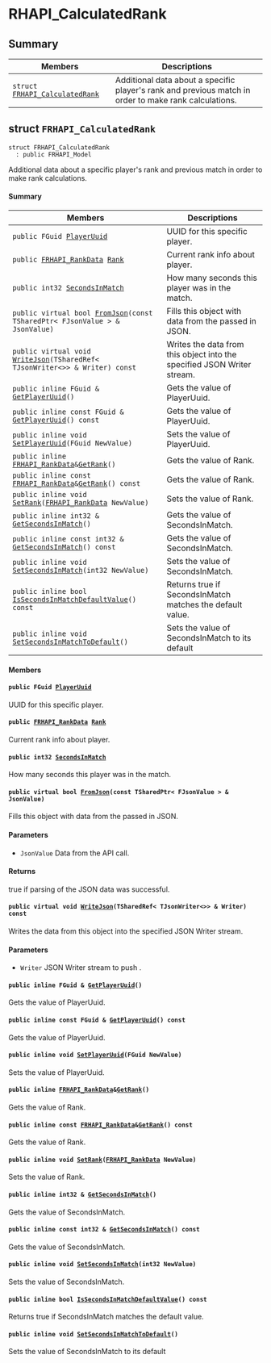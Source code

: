 # RHAPI_CalculatedRank <a id="group__RHAPI__CalculatedRank"></a>

## Summary

 Members                        | Descriptions                                
--------------------------------|---------------------------------------------
`struct `[`FRHAPI_CalculatedRank`](#structFRHAPI__CalculatedRank) | Additional data about a specific player&#39;s rank and previous match in order to make rank calculations.

## struct `FRHAPI_CalculatedRank` <a id="structFRHAPI__CalculatedRank"></a>

```
struct FRHAPI_CalculatedRank
  : public FRHAPI_Model
```

Additional data about a specific player&#39;s rank and previous match in order to make rank calculations.

#### Summary

 Members                        | Descriptions                                
--------------------------------|---------------------------------------------
`public FGuid `[`PlayerUuid`](#structFRHAPI__CalculatedRank_1a825e0de2c44b5e14f630f275e013a71c) | UUID for this specific player.
`public `[`FRHAPI_RankData`](RHAPI_RankData.md#structFRHAPI__RankData)` `[`Rank`](#structFRHAPI__CalculatedRank_1aa1931e3cc305f5c2d372305826dc04dc) | Current rank info about player.
`public int32 `[`SecondsInMatch`](#structFRHAPI__CalculatedRank_1ada5c0579a48d3d9c965490f8d3477cce) | How many seconds this player was in the match.
`public virtual bool `[`FromJson`](#structFRHAPI__CalculatedRank_1affaf91e3fc2b877b364eaf3c4a274c2b)`(const TSharedPtr< FJsonValue > & JsonValue)` | Fills this object with data from the passed in JSON.
`public virtual void `[`WriteJson`](#structFRHAPI__CalculatedRank_1a23ab24b5e3c357c469aa9c5a2431340e)`(TSharedRef< TJsonWriter<>> & Writer) const` | Writes the data from this object into the specified JSON Writer stream.
`public inline FGuid & `[`GetPlayerUuid`](#structFRHAPI__CalculatedRank_1a23eb6f9a81ec5b67b9c33f91ffc09d38)`()` | Gets the value of PlayerUuid.
`public inline const FGuid & `[`GetPlayerUuid`](#structFRHAPI__CalculatedRank_1a4c07334df92f32db94bb54e96363000a)`() const` | Gets the value of PlayerUuid.
`public inline void `[`SetPlayerUuid`](#structFRHAPI__CalculatedRank_1a1e004ae576d40deb233e908987e94683)`(FGuid NewValue)` | Sets the value of PlayerUuid.
`public inline `[`FRHAPI_RankData`](RHAPI_RankData.md#structFRHAPI__RankData)` & `[`GetRank`](#structFRHAPI__CalculatedRank_1a01d752790234a0f2fe2240c0c8eb6935)`()` | Gets the value of Rank.
`public inline const `[`FRHAPI_RankData`](RHAPI_RankData.md#structFRHAPI__RankData)` & `[`GetRank`](#structFRHAPI__CalculatedRank_1aeb5293ed0c9b95577eea91d64d7e04fc)`() const` | Gets the value of Rank.
`public inline void `[`SetRank`](#structFRHAPI__CalculatedRank_1a23d3420a263f8cf96600e7003ea68434)`(`[`FRHAPI_RankData`](RHAPI_RankData.md#structFRHAPI__RankData)` NewValue)` | Sets the value of Rank.
`public inline int32 & `[`GetSecondsInMatch`](#structFRHAPI__CalculatedRank_1ab7c748a2fb5aeec687fee19377f8a193)`()` | Gets the value of SecondsInMatch.
`public inline const int32 & `[`GetSecondsInMatch`](#structFRHAPI__CalculatedRank_1a1e007b264b40f43b370b89f5fb62803a)`() const` | Gets the value of SecondsInMatch.
`public inline void `[`SetSecondsInMatch`](#structFRHAPI__CalculatedRank_1a0c2a3bfc583d803bd801355a4342e2aa)`(int32 NewValue)` | Sets the value of SecondsInMatch.
`public inline bool `[`IsSecondsInMatchDefaultValue`](#structFRHAPI__CalculatedRank_1a0420e2969a5244a9f0d698845ba1e8ac)`() const` | Returns true if SecondsInMatch matches the default value.
`public inline void `[`SetSecondsInMatchToDefault`](#structFRHAPI__CalculatedRank_1a2e12a2273c581b7a43eaef6c5bb197d2)`()` | Sets the value of SecondsInMatch to its default

#### Members

#### `public FGuid `[`PlayerUuid`](#structFRHAPI__CalculatedRank_1a825e0de2c44b5e14f630f275e013a71c) <a id="structFRHAPI__CalculatedRank_1a825e0de2c44b5e14f630f275e013a71c"></a>

UUID for this specific player.

#### `public `[`FRHAPI_RankData`](RHAPI_RankData.md#structFRHAPI__RankData)` `[`Rank`](#structFRHAPI__CalculatedRank_1aa1931e3cc305f5c2d372305826dc04dc) <a id="structFRHAPI__CalculatedRank_1aa1931e3cc305f5c2d372305826dc04dc"></a>

Current rank info about player.

#### `public int32 `[`SecondsInMatch`](#structFRHAPI__CalculatedRank_1ada5c0579a48d3d9c965490f8d3477cce) <a id="structFRHAPI__CalculatedRank_1ada5c0579a48d3d9c965490f8d3477cce"></a>

How many seconds this player was in the match.

#### `public virtual bool `[`FromJson`](#structFRHAPI__CalculatedRank_1affaf91e3fc2b877b364eaf3c4a274c2b)`(const TSharedPtr< FJsonValue > & JsonValue)` <a id="structFRHAPI__CalculatedRank_1affaf91e3fc2b877b364eaf3c4a274c2b"></a>

Fills this object with data from the passed in JSON.

#### Parameters
* `JsonValue` Data from the API call.

#### Returns
true if parsing of the JSON data was successful.

#### `public virtual void `[`WriteJson`](#structFRHAPI__CalculatedRank_1a23ab24b5e3c357c469aa9c5a2431340e)`(TSharedRef< TJsonWriter<>> & Writer) const` <a id="structFRHAPI__CalculatedRank_1a23ab24b5e3c357c469aa9c5a2431340e"></a>

Writes the data from this object into the specified JSON Writer stream.

#### Parameters
* `Writer` JSON Writer stream to push .

#### `public inline FGuid & `[`GetPlayerUuid`](#structFRHAPI__CalculatedRank_1a23eb6f9a81ec5b67b9c33f91ffc09d38)`()` <a id="structFRHAPI__CalculatedRank_1a23eb6f9a81ec5b67b9c33f91ffc09d38"></a>

Gets the value of PlayerUuid.

#### `public inline const FGuid & `[`GetPlayerUuid`](#structFRHAPI__CalculatedRank_1a4c07334df92f32db94bb54e96363000a)`() const` <a id="structFRHAPI__CalculatedRank_1a4c07334df92f32db94bb54e96363000a"></a>

Gets the value of PlayerUuid.

#### `public inline void `[`SetPlayerUuid`](#structFRHAPI__CalculatedRank_1a1e004ae576d40deb233e908987e94683)`(FGuid NewValue)` <a id="structFRHAPI__CalculatedRank_1a1e004ae576d40deb233e908987e94683"></a>

Sets the value of PlayerUuid.

#### `public inline `[`FRHAPI_RankData`](RHAPI_RankData.md#structFRHAPI__RankData)` & `[`GetRank`](#structFRHAPI__CalculatedRank_1a01d752790234a0f2fe2240c0c8eb6935)`()` <a id="structFRHAPI__CalculatedRank_1a01d752790234a0f2fe2240c0c8eb6935"></a>

Gets the value of Rank.

#### `public inline const `[`FRHAPI_RankData`](RHAPI_RankData.md#structFRHAPI__RankData)` & `[`GetRank`](#structFRHAPI__CalculatedRank_1aeb5293ed0c9b95577eea91d64d7e04fc)`() const` <a id="structFRHAPI__CalculatedRank_1aeb5293ed0c9b95577eea91d64d7e04fc"></a>

Gets the value of Rank.

#### `public inline void `[`SetRank`](#structFRHAPI__CalculatedRank_1a23d3420a263f8cf96600e7003ea68434)`(`[`FRHAPI_RankData`](RHAPI_RankData.md#structFRHAPI__RankData)` NewValue)` <a id="structFRHAPI__CalculatedRank_1a23d3420a263f8cf96600e7003ea68434"></a>

Sets the value of Rank.

#### `public inline int32 & `[`GetSecondsInMatch`](#structFRHAPI__CalculatedRank_1ab7c748a2fb5aeec687fee19377f8a193)`()` <a id="structFRHAPI__CalculatedRank_1ab7c748a2fb5aeec687fee19377f8a193"></a>

Gets the value of SecondsInMatch.

#### `public inline const int32 & `[`GetSecondsInMatch`](#structFRHAPI__CalculatedRank_1a1e007b264b40f43b370b89f5fb62803a)`() const` <a id="structFRHAPI__CalculatedRank_1a1e007b264b40f43b370b89f5fb62803a"></a>

Gets the value of SecondsInMatch.

#### `public inline void `[`SetSecondsInMatch`](#structFRHAPI__CalculatedRank_1a0c2a3bfc583d803bd801355a4342e2aa)`(int32 NewValue)` <a id="structFRHAPI__CalculatedRank_1a0c2a3bfc583d803bd801355a4342e2aa"></a>

Sets the value of SecondsInMatch.

#### `public inline bool `[`IsSecondsInMatchDefaultValue`](#structFRHAPI__CalculatedRank_1a0420e2969a5244a9f0d698845ba1e8ac)`() const` <a id="structFRHAPI__CalculatedRank_1a0420e2969a5244a9f0d698845ba1e8ac"></a>

Returns true if SecondsInMatch matches the default value.

#### `public inline void `[`SetSecondsInMatchToDefault`](#structFRHAPI__CalculatedRank_1a2e12a2273c581b7a43eaef6c5bb197d2)`()` <a id="structFRHAPI__CalculatedRank_1a2e12a2273c581b7a43eaef6c5bb197d2"></a>

Sets the value of SecondsInMatch to its default

